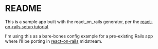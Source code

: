 # README

This is a sample app built with the react_on_rails generator, per the 
[react-on-rails setup tutorial](https://shakacode.gitbooks.io/react-on-rails/content/docs/tutorial.html).

I'm using this as a bare-bones config example for a pre-existing Rails app where I'll be porting in [react-on-rails](https://github.com/shakacode/react_on_rails) midstream.
